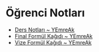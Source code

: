 # Öğrenci Notları

<!--Index-->

- [Ders Notları ~ YEmreAk](./%C3%96%C4%9Frenci%20Notlar%C4%B1/Ders%20Notlar%C4%B1%20~%20YEmreAk.pdf)
- [Final Formül Kağıdı ~ YEmreAk](./%C3%96%C4%9Frenci%20Notlar%C4%B1/Final%20Form%C3%BCl%20Ka%C4%9F%C4%B1d%C4%B1%20~%20YEmreAk.pdf)
- [Vize Formül Kağıdı ~ YEmreAk](./%C3%96%C4%9Frenci%20Notlar%C4%B1/Vize%20Form%C3%BCl%20Ka%C4%9F%C4%B1d%C4%B1%20~%20YEmreAk.pdf)

<!--Index-->
